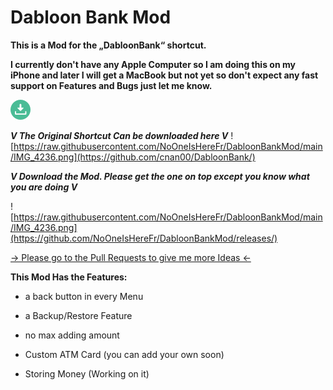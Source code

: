 # Dabloon Bank Mod
__This is a Mod for the „DabloonBank“ shortcut.__

__I currently don't have any Apple Computer so I am doing this on my iPhone and later I will get a MacBook but not yet so don't expect any fast support on Features and Bugs just let me know.__


[![-> here <-](https://github.com/NoOneIsHereFr/DabloonBankMod/blob/main/download.png?raw=true)](https://github.com/cnan00/DabloonBank/)


***V The Original Shortcut Can be downloaded here V***
![https://raw.githubusercontent.com/NoOneIsHereFr/DabloonBankMod/main/IMG_4236.png](https://github.com/cnan00/DabloonBank/)

***V Download the Mod.
Please get the one on top except you know what
you are doing V***

![https://raw.githubusercontent.com/NoOneIsHereFr/DabloonBankMod/main/IMG_4236.png](https://github.com/NoOneIsHereFr/DabloonBankMod/releases/)

[-> Please go to the Pull Requests to give me more Ideas <-](https://github.com/NoOneIsHereFr/DabloonBankMod/pull/1)

**This Mod Has the Features:**
- a back button in every Menu

- a Backup/Restore Feature

- no max adding amount

- Custom ATM Card (you can add your own soon)

- Storing Money (Working on it)
